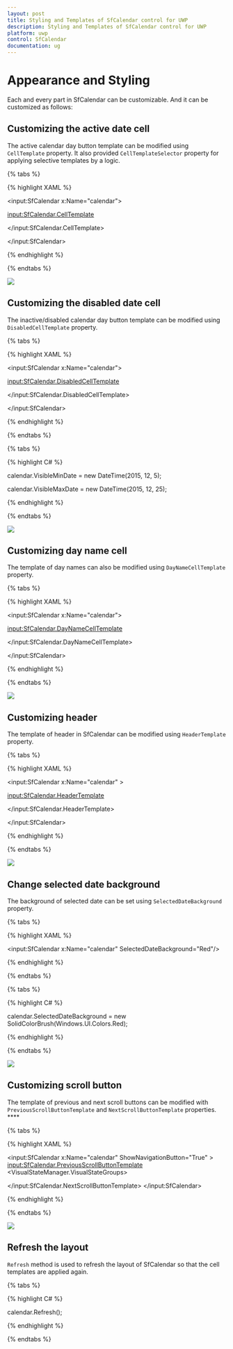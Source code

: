 ```yaml
---
layout: post
title: Styling and Templates of SfCalendar control for UWP
description: Styling and Templates of SfCalendar control for UWP
platform: uwp
control: SfCalendar
documentation: ug
---
```


# Appearance and Styling

Each and every part in SfCalendar can be customizable. And it can be customized as follows:

## Customizing the active date cell

The active calendar day button template can be modified using `CellTemplate` property. It also provided `CellTemplateSelector` property for applying selective templates by a logic.

{% tabs %}

{% highlight XAML %}

<input:SfCalendar x:Name="calendar">

<input:SfCalendar.CellTemplate>

<DataTemplate>

<TextBlock Text="{Binding Day}" VerticalAlignment="Center"
           HorizontalAlignment="Center" Foreground="Red"/>
           
</DataTemplate>

</input:SfCalendar.CellTemplate>

</input:SfCalendar>

{% endhighlight %}

{% endtabs %}

![](SfCalendar-images/SfCalendar-img15.jpeg)


## Customizing the disabled date cell

The inactive/disabled calendar day button template can be modified using `DisabledCellTemplate` property.

{% tabs %}

{% highlight XAML %}

<input:SfCalendar x:Name="calendar">

<input:SfCalendar.DisabledCellTemplate>

<DataTemplate>

<Grid Background="Gray">

<TextBlock Text="{Binding Day}" VerticalAlignment="Bottom"
           Foreground="White" Opacity="1" Margin="3"/>
           
</Grid>

</DataTemplate>

</input:SfCalendar.DisabledCellTemplate>

</input:SfCalendar>

{% endhighlight %}

{% endtabs %}

{% tabs %}

{% highlight C# %}

calendar.VisibleMinDate = new DateTime(2015, 12, 5);

calendar.VisibleMaxDate = new DateTime(2015, 12, 25);

{% endhighlight %}

{% endtabs %}


![](SfCalendar-images/SfCalendar-img16.jpeg)


## Customizing day name cell 

The template of day names can also be modified using `DayNameCellTemplate` property.

{% tabs %}

{% highlight XAML %}

<input:SfCalendar x:Name="calendar">

<input:SfCalendar.DayNameCellTemplate>

<DataTemplate>

<TextBlock Text="{Binding}" Foreground="Red"/>

</DataTemplate>

</input:SfCalendar.DayNameCellTemplate>

</input:SfCalendar>

{% endhighlight %}

{% endtabs %}

![](SfCalendar-images/SfCalendar-img17.jpeg)


## Customizing header

The template of header in SfCalendar can be modified using `HeaderTemplate` property.

{% tabs %}

{% highlight XAML %}

<input:SfCalendar x:Name="calendar" >

<input:SfCalendar.HeaderTemplate>

<DataTemplate>

<TextBlock Text="{Binding}" FontSize="20" Foreground="Red"/>

</DataTemplate>

</input:SfCalendar.HeaderTemplate>

</input:SfCalendar>

{% endhighlight %}

{% endtabs %}

![](SfCalendar-images/SfCalendar-img18.jpeg)


## Change selected date background

The background of selected date can be set using `SelectedDateBackground` property.

{% tabs %}

{% highlight XAML %}

<input:SfCalendar x:Name="calendar" SelectedDateBackground="Red"/>

{% endhighlight %}

{% endtabs %}

{% tabs %}

{% highlight C# %}

calendar.SelectedDateBackground = new SolidColorBrush(Windows.UI.Colors.Red);

{% endhighlight %}

{% endtabs %}

![](SfCalendar-images/SfCalendar-img19.jpeg)


## Customizing scroll button

The template of previous and next scroll buttons can be modified with `PreviousScrollButtonTemplate` and `NextScrollButtonTemplate` properties. ****

{% tabs %}

{% highlight XAML %}

<input:SfCalendar x:Name="calendar" ShowNavigationButton="True" >
<input:SfCalendar.PreviousScrollButtonTemplate>
<ControlTemplate TargetType="Button">
<Grid>
<VisualStateManager.VisualStateGroups>
<VisualStateGroup x:Name="CommonStates">
<VisualState x:Name="Normal"/>
<VisualState x:Name="PointerOver">
<Storyboard>
<ObjectAnimationUsingKeyFrames Storyboard.TargetProperty="Fill" Storyboard.TargetName="ellipse">
<DiscreteObjectKeyFrame KeyTime="0" Value="#414242"/>
</ObjectAnimationUsingKeyFrames>
<ObjectAnimationUsingKeyFrames Storyboard.TargetProperty="Fill" Storyboard.TargetName="Triangle">
<DiscreteObjectKeyFrame KeyTime="0" Value="#2FA0D5"/>
</ObjectAnimationUsingKeyFrames>
</Storyboard>
</VisualState>
<VisualState x:Name="Pressed">
<Storyboard>
<ObjectAnimationUsingKeyFrames Storyboard.TargetProperty="Fill" Storyboard.TargetName="ellipse">
<DiscreteObjectKeyFrame KeyTime="0" Value="#2FA0D5"/>
</ObjectAnimationUsingKeyFrames>
<ObjectAnimationUsingKeyFrames Storyboard.TargetProperty="Fill" Storyboard.TargetName="Triangle">
<DiscreteObjectKeyFrame KeyTime="0" Value="#ECEEEE"/>
</ObjectAnimationUsingKeyFrames>
</Storyboard>
</VisualState>
<VisualState x:Name="Disabled">
<Storyboard>
<ObjectAnimationUsingKeyFrames Storyboard.TargetProperty="Fill" Storyboard.TargetName="ellipse">
<DiscreteObjectKeyFrame KeyTime="0" Value="{StaticResource ButtonDisabledBackgroundThemeBrush}"/>
</ObjectAnimationUsingKeyFrames>
<ObjectAnimationUsingKeyFrames Storyboard.TargetProperty="Fill" Storyboard.TargetName="Triangle">
<DiscreteObjectKeyFrame KeyTime="0" Value="{StaticResource ButtonDisabledForegroundThemeBrush}"/>
</ObjectAnimationUsingKeyFrames>
</Storyboard>
</VisualState>

</VisualStateGroup>
<VisualStateGroup x:Name="FocusStates">
<VisualState x:Name="Focused">
<Storyboard>
<DoubleAnimation Duration="0" To="1" Storyboard.TargetProperty="Opacity" Storyboard.TargetName="FocusVisualWhite"/>
<DoubleAnimation Duration="0" To="1" Storyboard.TargetProperty="Opacity" Storyboard.TargetName="FocusVisualBlack"/>
</Storyboard>
</VisualState>
<VisualState x:Name="Unfocused"/>
<VisualState x:Name="PointerFocused"/>
</VisualStateGroup>
</VisualStateManager.VisualStateGroups>
<Grid>
<Ellipse x:Name="ellipse"
Canvas.Top="50"
Canvas.Left="50"
Fill="Red"
Margin="3" Width="25" Height="25"
StrokeThickness="{TemplateBinding BorderThickness}"
Stroke="{TemplateBinding BorderBrush}">
</Ellipse>
<Border x:Name="Border" VerticalAlignment="Center" HorizontalAlignment="Center">
<Path x:Name="Triangle" 
Data="F1M646.688,13.5518L646.783,13.4593 646.965,13.639 668.383,35.0583 689.459,35.0583 665.155,10.751 657.503,3.10126 657.323,2.92023 664.876,-4.63837 689.184,-28.9417 668.109,-28.9417 646.688,-7.52637 636.15,3.01398 646.688,13.5518z" Stretch="Uniform" Fill="{TemplateBinding Foreground}" Width="12" Height="12"
Margin="-0.5,0,1.3,0" RenderTransformOrigin="0.5,0.5">
<Path.RenderTransform>
<TransformGroup>
<TransformGroup.Children>
<RotateTransform Angle="180" />
<ScaleTransform ScaleX="-1" ScaleY="-1" />
</TransformGroup.Children>
</TransformGroup>
</Path.RenderTransform>
</Path>
</Border>
</Grid>
<Rectangle x:Name="FocusVisualWhite" IsHitTestVisible="False" Opacity="0" StrokeDashOffset="1.5" StrokeEndLineCap="Square" Stroke="{StaticResource FocusVisualWhiteStrokeThemeBrush}" StrokeDashArray="1,1"/>
<Rectangle x:Name="FocusVisualBlack" IsHitTestVisible="False" Opacity="0" StrokeDashOffset="0.5" StrokeEndLineCap="Square" Stroke="{StaticResource FocusVisualBlackStrokeThemeBrush}" StrokeDashArray="1,1"/>
</Grid>
</ControlTemplate>
</input:SfCalendar.PreviousScrollButtonTemplate>
<input:SfCalendar.NextScrollButtonTemplate>
<ControlTemplate TargetType="Button">
<Grid>
<VisualStateManager.VisualStateGroups>
<VisualStateGroup x:Name="CommonStates">
<VisualState x:Name="Normal"/>
<VisualState x:Name="PointerOver">
<Storyboard>
<ObjectAnimationUsingKeyFrames Storyboard.TargetProperty="Fill" Storyboard.TargetName="ellipse">
<DiscreteObjectKeyFrame KeyTime="0" Value="#414242"/>
</ObjectAnimationUsingKeyFrames>
<ObjectAnimationUsingKeyFrames Storyboard.TargetProperty="Fill" Storyboard.TargetName="Triangle">
<DiscreteObjectKeyFrame KeyTime="0" Value="#2FA0D5"/>
</ObjectAnimationUsingKeyFrames>
</Storyboard>
</VisualState>
<VisualState x:Name="Pressed">
<Storyboard>
<ObjectAnimationUsingKeyFrames Storyboard.TargetProperty="Fill" Storyboard.TargetName="ellipse">
<DiscreteObjectKeyFrame KeyTime="0" Value="#2FA0D5"/>
</ObjectAnimationUsingKeyFrames>
<ObjectAnimationUsingKeyFrames Storyboard.TargetProperty="Fill" Storyboard.TargetName="Triangle">
<DiscreteObjectKeyFrame KeyTime="0" Value="#ECEEEE"/>
</ObjectAnimationUsingKeyFrames>
</Storyboard>
</VisualState>
<VisualState x:Name="Disabled">
<Storyboard>
<ObjectAnimationUsingKeyFrames Storyboard.TargetProperty="Fill" Storyboard.TargetName="ellipse">
<DiscreteObjectKeyFrame KeyTime="0" Value="{StaticResource ButtonDisabledBackgroundThemeBrush}"/>
</ObjectAnimationUsingKeyFrames>
<ObjectAnimationUsingKeyFrames Storyboard.TargetProperty="Fill" Storyboard.TargetName="Triangle">
<DiscreteObjectKeyFrame KeyTime="0" Value="{StaticResource ButtonDisabledForegroundThemeBrush}"/>
</ObjectAnimationUsingKeyFrames>
</Storyboard>
</VisualState>
</VisualStateGroup>
<VisualStateGroup x:Name="FocusStates">
<VisualState x:Name="Focused">
<Storyboard>
<DoubleAnimation Duration="0" To="1" Storyboard.TargetProperty="Opacity" Storyboard.TargetName="FocusVisualWhite"/>
<DoubleAnimation Duration="0" To="1" Storyboard.TargetProperty="Opacity" Storyboard.TargetName="FocusVisualBlack"/>
</Storyboard>
</VisualState>
<VisualState x:Name="Unfocused"/>
<VisualState x:Name="PointerFocused"/>
</VisualStateGroup>
</VisualStateManager.VisualStateGroups>
<Grid>
<Ellipse x:Name="ellipse"
Canvas.Top="50"
Canvas.Left="50"
Fill="Red"
Margin="3" Width="25" Height="25"
StrokeThickness="{TemplateBinding BorderThickness}"
Stroke="{TemplateBinding BorderBrush}">
</Ellipse>
<Border x:Name="Border" VerticalAlignment="Center" HorizontalAlignment="Center">
<Path x:Name="Triangle" 
Data="F1M646.688,13.5518L646.783,13.4593 646.965,13.639 668.383,35.0583 689.459,35.0583 665.155,10.751 657.503,3.10126 657.323,2.92023 664.876,-4.63837 689.184,-28.9417 668.109,-28.9417 646.688,-7.52637 636.15,3.01398 646.688,13.5518z" Stretch="Uniform" Fill="{TemplateBinding Foreground}" Width="12" Height="12" 
Margin="-1,0,-1,0" RenderTransformOrigin="0.5,0.5">
<Path.RenderTransform>
<TransformGroup>
<TransformGroup.Children>
<RotateTransform Angle="0" />
<ScaleTransform ScaleX="-1" ScaleY="-1" />
</TransformGroup.Children>
</TransformGroup>
</Path.RenderTransform>
</Path>
</Border>
</Grid>
<Rectangle x:Name="FocusVisualWhite" IsHitTestVisible="False" Opacity="0" StrokeDashOffset="1.5" StrokeEndLineCap="Square" Stroke="{StaticResource FocusVisualWhiteStrokeThemeBrush}" StrokeDashArray="1,1"/>
<Rectangle x:Name="FocusVisualBlack" IsHitTestVisible="False" Opacity="0" StrokeDashOffset="0.5" StrokeEndLineCap="Square" Stroke="{StaticResource FocusVisualBlackStrokeThemeBrush}" StrokeDashArray="1,1"/>
</Grid>
</ControlTemplate>

</input:SfCalendar.NextScrollButtonTemplate>
</input:SfCalendar>


{% endhighlight %}

{% endtabs %}


![](SfCalendar-images/SfCalendar-img20.jpeg)

## Refresh the layout

`Refresh` method is used to refresh the layout of SfCalendar so that the cell templates are applied again.

{% tabs %}

{% highlight C# %}

calendar.Refresh();

{% endhighlight %}

{% endtabs %}
